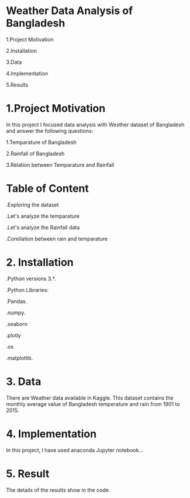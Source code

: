 # Weather Data Analysis of Bangladesh

1.Project Motivation 

2.Installation 

3.Data 

4.Implementation

5.Results 

# 1.Project Motivation
In this project I focused data analysis with Westher  dataset of Bangladesh and answer the following questions:

1.Temparature of Bangladesh

2.Rainfall of Bangladesh

3.Relation between Temparature and Rainfall
# Table of Content
.Exploring the dataset

.Let's analyze the temparature

.Let's analyze the Rainfall data

.Corellation between rain and temparature
#
# 2. Installation
.Python versions 3.*.

.Python Libraries:

.Pandas.

.numpy.

.seaborn

.plotly

.os

.matplotlib.

#
# 3. Data
There are Weather data available in Kaggle. This dataset contains the monthly average value of Bangladesh temperature and rain from 1901 to 2015.
#
# 4. Implementation
In this project, I have used anaconda Jupyter notebook...
#
# 5. Result
The details of the results show in the code.
